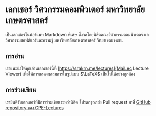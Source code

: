 # เลกเชอร์ วิศวกรรมคอมพิวเตอร์ มหาวิทยาลัยเกษตรศาสตร์

เป็นเลกเชอร์ในฟอร์แมท Markdown พิเศษ ซึ่งจดโดยนิสิตคณะวิศวกรรมคอมพิวเตอร์ แลวิศวกรรมซอฟต์แวร์และความรู้ มหาวิทยาลัยเกษตรศาสตร์ วิทยาเขตบางเขน

## การอ่าน

เราแนะนำให้คุณอ่านเลกเชอร์นี้ที่ [https://srakrn.me/lectures](MaiLec Lecture Viewer) เพื่อให้การแสดงผลสมการในรูปแบบ $\LaTeX$ เป็นไปได้อย่างถูกต้อง

## การร่วมเขียน

เรายินดีรับเลกเชอร์ที่มีการร่วมเขียนระหว่านิสิต โปรดกรุณาส่ง Pull request มาที่ [GitHub repository ของ CPE-Lectures](github.com/srakrn/cpe-Lectures) 
